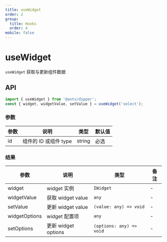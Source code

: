 ```yaml
---
title: useWidget
order: 2
group:
  title: Hooks
  order: 4
mobile: false
---
```


# useWidget

`useWidget` 获取与更新组件数据

## API

```ts pure
import { useWidget } from '@antv/dipper';
const { widget, widgetValue, setValue } = useWidget('select');
```

### 参数

| 参数 | 说明                  | 类型   | 默认值 |
| ---- | --------------------- | ------ | ------ |
| id   | 组件的 ID 或组件 type | string | 必选   |

### 结果

| 参数          | 说明                | 类型                     | 备注 |
| ------------- | ------------------- | ------------------------ | ---- |
| widget        | widget 实例         | `IWidget`                | -    |
| widgetValue   | 获取 widget value   | `any`                    | -    |
| setValue      | 更新 widget value   | `(value: any) => void`   | -    |
| widgetOptions | widget 配置项       | `any`                    | -    |
| setOptions    | 更新 widget options | `(options: any) => void` | -    |
